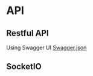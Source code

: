 # API

## Restful API

Using Swagger UI
[Swagger.json](../flask/iot/static/swagger.json)

## SocketIO
